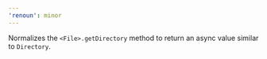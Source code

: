 ```yaml
---
'renoun': minor
---
```


Normalizes the `<File>.getDirectory` method to return an async value similar to `Directory`.
